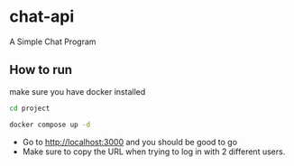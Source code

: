 # chat-api

A Simple Chat Program


## How to run

make sure you have docker installed

```bash
cd project
```
```bash
docker compose up -d
```

- Go to [http://localhost:3000](http://localhost:3000) and you should be good to go
- Make sure to copy the URL when trying to log in with 2 different users.

